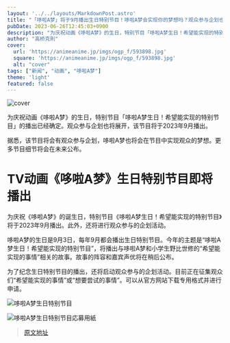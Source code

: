 ```yaml
---
layout: '../../layouts/MarkdownPost.astro'
title: "「哆啦A梦」将于9月播出生日特别节目！哆啦A梦会实现你的梦想吗？观众参与企划也将启动"
pubDate: 2023-06-26T12:45:03+0900
description: "为庆祝动画《哆啦A梦》的生日，特别节目「哆啦A梦生日！希望能实现的特别节目」的播出已经确定。观众参与企划也将展开，该节目将于2023年9月播出。"
author: "高桥克則"
cover:
  url: 'https://animeanime.jp/imgs/ogp_f/593898.jpg'
  square: 'https://animeanime.jp/imgs/ogp_f/593898.jpg'
  alt: "cover"
tags: ["新闻", "动画", "哆啦A梦"]
theme: 'light'
featured: false
---
```


![cover](https://animeanime.jp/imgs/ogp_f/593898.jpg)

为庆祝动画《哆啦A梦》的生日，特别节目「哆啦A梦生日！希望能实现的特别节目」的播出已经确定。观众参与企划也将展开，该节目将于2023年9月播出。

据悉，该节目将会有观众参与企划，哆啦A梦也将会在节目中实现观众的梦想。更多节目细节将会在未来公布。

# TV动画《哆啦A梦》生日特别节目即将播出

为庆祝《哆啦A梦》的诞生日，特别节目《哆啦A梦生日！希望能实现的特别节目》将于2023年9月播出。此外，还将进行观众参与的企划活动。

哆啦A梦的生日是9月3日，每年9月都会播出生日特别节目。今年的主题是“哆啦A梦生日！希望能实现的特别节目”，将播出与哆啦A梦和小学生野比世修的“希望能实现的事情”相关的故事。故事的阵容和嘉宾声优将在稍后公布。

为了纪念生日特别节目的播出，还将启动观众参与的企划活动。目前正在征集观众们“希望能实现的事情”或“想要尝试的事情”。可以从官方网站下载专用格式并进行申请。 

![哆啦A梦生日特别节目](https://animeanime.jp/imgs/zoom/593901.jpg)

![哆啦A梦生日特别节目応募用紙](https://animeanime.jp/imgs/zoom/593902.jpg)

>[原文地址](https://animeanime.jp/article/2023/06/26/78170.html)  